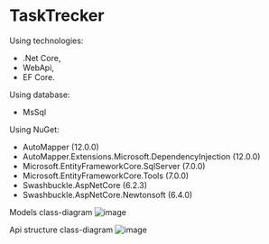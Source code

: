 # TaskTrecker

Using technologies: 
- .Net Core, 
- WebApi, 
- EF Core.

Using database: 
- MsSql

Using NuGet:
- AutoMapper (12.0.0)
- AutoMapper.Extensions.Microsoft.DependencyInjection (12.0.0)
- Microsoft.EntityFrameworkCore.SqlServer (7.0.0)
- Microsoft.EntityFrameworkCore.Tools (7.0.0)
- Swashbuckle.AspNetCore (6.2.3)
- Swashbuckle.AspNetCore.Newtonsoft (6.4.0)

Models class-diagram
![image](https://user-images.githubusercontent.com/92753056/208234094-24f0f69c-2b7b-4422-8a77-3eed1b4ca1d2.png)

Api structure class-diagram
![image](https://user-images.githubusercontent.com/92753056/208257312-684de771-a49c-4607-bd6c-a6a1bbe4bc19.png)
